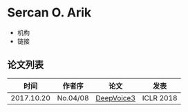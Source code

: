 # Sercan O. Arik

- 机构
- 链接

## 论文列表

| 时间 | 作者序 | 论文 | 发表 |
|:-:|:-:|---|---|
| 2017.10.20 | No.04/08 | [DeepVoice3](../Models/TTS2_Acoustic/2017.10.20_DeepVoice3.md) | ICLR 2018 |